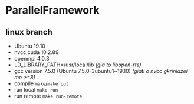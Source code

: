 # ParallelFramework

## linux branch
* Ubuntu 19.10
* nvcc,cuda 10.2.89
* openmpi 4.0.3
* LD_LIBRARY_PATH=/usr/local/lib  _(gia to libopen-rte)_
* gcc version 7.5.0 (Ubuntu 7.5.0-3ubuntu1~19.10)  _(giati o nvcc gkriniazei me >=8)_
* compile `make`/`make out`
* run local `make run`
* run remote `make run-remote`
